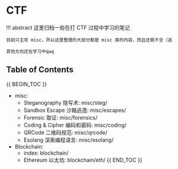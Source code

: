 # CTF

!!! abstract 
    这里归档一些在打 CTF 过程中学习的笔记

    目前只主攻 misc，所以这里整理的大部分都是 misc 类的内容，而且还极不全（逃

    其他方向还在学习中qwq

## Table of Contents

{{ BEGIN_TOC }}
- misc:
    - Steganography 隐写术: misc/steg/
    - Sandbox Escape 沙箱逃逸: misc/escapes/
    - Forensic 取证: misc/forensics/
    - Coding & Cipher 编码和密码: misc/coding/
    - QRCode 二维码规范: misc/qrcode/
    - Esolang 深奥编程语言: misc/esolang/
- Blockchain:
    - index: blockchain/
    - Ethereum 以太坊: blockchain/eth/
{{ END_TOC }}
